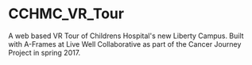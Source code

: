 # CCHMC_VR_Tour
A web based VR Tour of Childrens Hospital's new Liberty Campus.  Built with A-Frames at Live Well Collaborative as part of the Cancer Journey Project in spring 2017.
